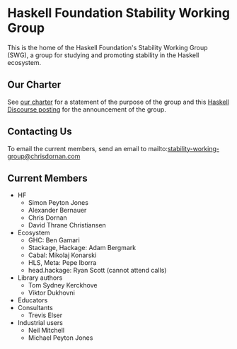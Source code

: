 # Haskell Foundation Stability Working Group

This is the home of the Haskell Foundation's Stability Working Group (SWG), a group for studying and
promoting stability in the Haskell ecosystem.

## Our Charter

See [our charter](charter/CHARTER.md) for a statement of the purpose of the group and this
[Haskell Discourse
posting](https://discourse.haskell.org/t/haskell-foundation-stability-working-group/4026)
for the announcement of the group.

## Contacting Us

To email the current members, send an email to mailto:stability-working-group@chrisdornan.com

## Current Members

- HF
  - Simon Peyton Jones
  - Alexander Bernauer
  - Chris Dornan
  - David Thrane Christiansen
- Ecosystem
  - GHC: Ben Gamari
  - Stackage, Hackage: Adam Bergmark
  - Cabal: Mikolaj Konarski
  - HLS, Meta: Pepe Iborra
  - head.hackage: Ryan Scott (cannot attend calls)
- Library authors
  - Tom Sydney Kerckhove
  - Viktor Dukhovni
- Educators
- Consultants
  - Trevis Elser
- Industrial users
  - Neil Mitchell
  - Michael Peyton Jones
